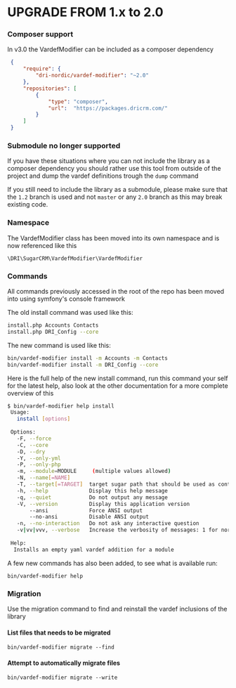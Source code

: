 UPGRADE FROM 1.x to 2.0
=======================

### Composer support

In v3.0 the VardefModifier can be included as a composer dependency

   ```json
    {
        "require": {
            "dri-nordic/vardef-modifier": "~2.0"
        },
        "repositories": [
            {
                "type": "composer",
                "url":  "https://packages.dricrm.com/"
            }
        ]
    }
   ```

### Submodule no longer supported

If you have these situations where you can not include the library as a composer dependency you should rather use this tool from outside of the project and dump the vardef definitions trough the `dump` command

If you still need to include the library as a submodule, please make sure that the `1.2` branch is used and not `master` or any `2.0` branch as this may break existing code.

### Namespace

The VardefModifier class has been moved into its own namespace and is now referenced like this

    \DRI\SugarCRM\VardefModifier\VardefModifier

### Commands

All commands previously accessed in the root of the repo has been moved into using symfony's console framework

The old install command was used like this:

   ```bash
   install.php Accounts Contacts
   install.php DRI_Config --core
   ```

The new command is used like this:

   ```bash
   bin/vardef-modifier install -m Accounts -m Contacts
   bin/vardef-modifier install -m DRI_Config --core
   ```

Here is the full help of the new install command, run this command your self for the latest help, also look at the other documentation for a more complete overview of this

   ```bash
   $ bin/vardef-modifier help install
    Usage:
      install [options]
    
    Options:
      -F, --force
      -C, --core
      -D, --dry
      -Y, --only-yml
      -P, --only-php
      -m, --module=MODULE     (multiple values allowed)
      -N, --name[=NAME]
      -T, --target[=TARGET]  target sugar path that should be used as context, defaults to the current working directory
      -h, --help             Display this help message
      -q, --quiet            Do not output any message
      -V, --version          Display this application version
          --ansi             Force ANSI output
          --no-ansi          Disable ANSI output
      -n, --no-interaction   Do not ask any interactive question
      -v|vv|vvv, --verbose   Increase the verbosity of messages: 1 for normal output, 2 for more verbose output and 3 for debug
    
    Help:
     Installs an empty yaml vardef addition for a module

   ```

A few new commands has also been added, to see what is available run:

    bin/vardef-modifier help

### Migration

Use the migration command to find and reinstall the vardef inclusions of the library

#### List files that needs to be migrated

    bin/vardef-modifier migrate --find

#### Attempt to automatically migrate files

    bin/vardef-modifier migrate --write